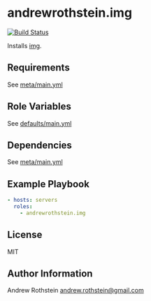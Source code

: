 andrewrothstein.img
=========
[![Build Status](https://travis-ci.org/andrewrothstein/ansible-img.svg?branch=master)](https://travis-ci.org/andrewrothstein/ansible-img)

Installs [img](https://github.com/genuinetools/img).

Requirements
------------

See [meta/main.yml](meta/main.yml)

Role Variables
--------------

See [defaults/main.yml](defaults/main.yml)

Dependencies
------------

See [meta/main.yml](meta/main.yml)

Example Playbook
----------------

```yml
- hosts: servers
  roles:
    - andrewrothstein.img
```

License
-------

MIT

Author Information
------------------

Andrew Rothstein <andrew.rothstein@gmail.com>
